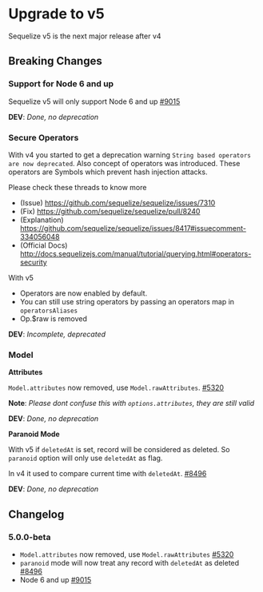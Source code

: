 # Upgrade to v5

Sequelize v5 is the next major release after v4

## Breaking Changes

### Support for Node 6 and up

Sequelize v5 will only support Node 6 and up [#9015](https://github.com/sequelize/sequelize/issues/9015)

__DEV__: _Done, no deprecation_

### Secure Operators

With v4 you started to get a deprecation warning `String based operators are now deprecated`. Also concept of operators was introduced. These operators are Symbols which prevent hash injection attacks.

Please check these threads to know more

- (Issue) https://github.com/sequelize/sequelize/issues/7310
- (Fix) https://github.com/sequelize/sequelize/pull/8240
- (Explanation) https://github.com/sequelize/sequelize/issues/8417#issuecomment-334056048
- (Official Docs) http://docs.sequelizejs.com/manual/tutorial/querying.html#operators-security

With v5

- Operators are now enabled by default.
- You can still use string operators by passing an operators map in `operatorsAliases`
- Op.$raw is removed


__DEV__: _Incomplete, deprecated_

### Model

**Attributes**

`Model.attributes` now removed, use `Model.rawAttributes`. [#5320](https://github.com/sequelize/sequelize/issues/5320)

__Note__: _Please dont confuse this with `options.attributes`, they are still valid_

__DEV__: _Done, no deprecation_

**Paranoid Mode**

With v5 if `deletedAt` is set, record will be considered as deleted. So `paranoid` option will only use `deletedAt` as flag.

In v4 it used to compare current time with `deletedAt`. [#8496](https://github.com/sequelize/sequelize/issues/8496)

__DEV__: _Done, no deprecation_

## Changelog


### 5.0.0-beta

- `Model.attributes` now removed, use `Model.rawAttributes` [#5320](https://github.com/sequelize/sequelize/issues/5320)
- `paranoid` mode will now treat any record with `deletedAt` as deleted [#8496](https://github.com/sequelize/sequelize/issues/8496)
- Node 6 and up [#9015](https://github.com/sequelize/sequelize/issues/9015)
